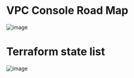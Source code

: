 # VPC Console Road Map
![image](https://github.com/user-attachments/assets/0320bdab-18ac-4e98-86f1-6f6fedefbdb7)

# Terraform state list
![image](https://github.com/user-attachments/assets/384c56aa-3197-4f45-9038-1a82ab0a40a7)


